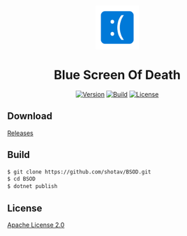 <div align="center">
    <a href="https://github.com/shotav/BSOD/blob/master/assets/icon.svg"><img src="https://github.com/shotav/BSOD/raw/master/assets/icon.png" alt=":(" width="100" height="auto"></a>
    <h1>Blue Screen Of Death</h1>
    <a href="https://github.com/shotav/BSOD/tags"><img alt="Version" src="https://img.shields.io/github/v/release/shotav/BSOD?label=Version"></a>
    <a href="https://github.com/shotav/BSOD/actions/workflows/build.yml"><img alt="Build" src="https://github.com/shotav/BSOD/actions/workflows/build.yml/badge.svg"></a>
    <a href="https://github.com/shotav/BSOD/blob/master/LICENSE"><img alt="License" src="https://img.shields.io/github/license/shotav/BSOD?label=License"></a>
</div>

## Download

[Releases](https://github.com/shotav/BSOD/releases)

## Build

```bash
$ git clone https://github.com/shotav/BSOD.git
$ cd BSOD
$ dotnet publish
```

## License

[Apache License 2.0](https://github.com/shotav/BSOD/blob/master/LICENSE)
